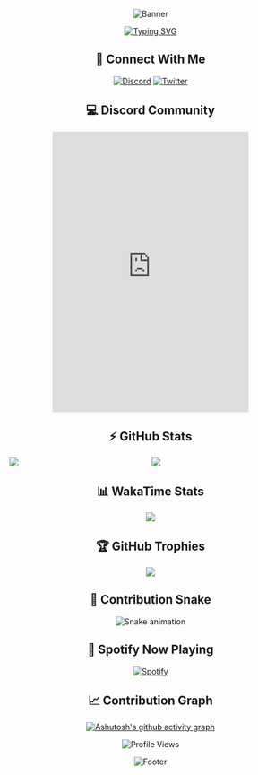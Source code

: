 <div align="center">

![Banner](https://capsule-render.vercel.app/api?type=waving&color=gradient&height=200&section=header&text=Fumeko&fontSize=80&fontAlignY=35&animation=twinkling&fontColor=gradient)

[![Typing SVG](https://readme-typing-svg.herokuapp.com?font=Fira+Code&size=32&duration=2800&pause=2000&color=A277FF&center=true&vCenter=true&width=940&lines=Welcome+to+my+Profile!;Full+Stack+Developer;Open+Source+Enthusiast)](https://git.io/typing-svg)

## 🌟 Connect With Me
[![Discord](https://img.shields.io/badge/Discord-%237289DA.svg?logo=discord&logoColor=white)](https://discord.gg/your-server)
[![Twitter](https://img.shields.io/badge/Twitter-%231DA1F2.svg?logo=Twitter&logoColor=white)](https://twitter.com/username)

## 💻 Discord Community
<iframe src="https://discord.com/widget?id=1283629085397880872&theme=dark" width="350" height="500" allowtransparency="true" frameborder="0" sandbox="allow-popups allow-popups-to-escape-sandbox allow-same-origin allow-scripts"></iframe>

## ⚡ GitHub Stats

<img align="left" src="https://github-readme-stats.vercel.app/api?username=fumeko-ts&show_icons=true&count_private=true&theme=tokyonight" />

<img src="https://github-readme-stats.vercel.app/api/top-langs/?username=fumeko-ts&layout=compact&theme=tokyonight" />

## 📊 WakaTime Stats
<img src="https://wakatime.com/share/@fumeko_ts/a66e6f44-5282-493f-84c5-726fd868a763.svg" />

## 🏆 GitHub Trophies
![](https://github-profile-trophy.vercel.app/?username=fumeko-ts&theme=tokyonight&no-frame=false&no-bg=true&margin-w=4)

## 🐍 Contribution Snake
![Snake animation](https://github.com/{username}/{username}/blob/output/github-contribution-grid-snake.svg)

## 🎵 Spotify Now Playing
[![Spotify](https://novatorem-spotify-playing.vercel.app/api/spotify)](https://open.spotify.com/user/username)

## 📈 Contribution Graph
[![Ashutosh's github activity graph](https://github-readme-activity-graph.vercel.app/graph?username=fumeko-ts&bg_color=1a1b27&color=a277ff&line=628fdb&point=FFFFFF&area=true&hide_border=true)](https://github.com/ashutosh00710/github-readme-activity-graph)

![Profile Views](https://komarev.com/ghpvc/?username=fumeko-ts&color=blueviolet)

![Footer](https://capsule-render.vercel.app/api?type=waving&color=gradient&height=100&section=footer)

</div>
